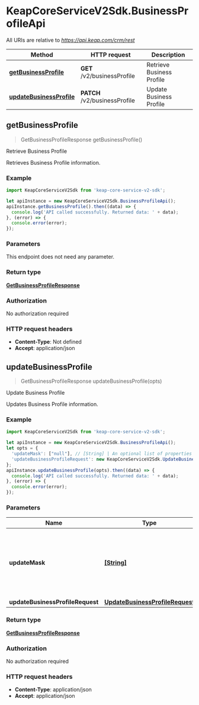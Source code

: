 # KeapCoreServiceV2Sdk.BusinessProfileApi

All URIs are relative to *https://api.keap.com/crm/rest*

Method | HTTP request | Description
------------- | ------------- | -------------
[**getBusinessProfile**](BusinessProfileApi.md#getBusinessProfile) | **GET** /v2/businessProfile | Retrieve Business Profile
[**updateBusinessProfile**](BusinessProfileApi.md#updateBusinessProfile) | **PATCH** /v2/businessProfile | Update Business Profile



## getBusinessProfile

> GetBusinessProfileResponse getBusinessProfile()

Retrieve Business Profile

Retrieves Business Profile information.

### Example

```javascript
import KeapCoreServiceV2Sdk from 'keap-core-service-v2-sdk';

let apiInstance = new KeapCoreServiceV2Sdk.BusinessProfileApi();
apiInstance.getBusinessProfile().then((data) => {
  console.log('API called successfully. Returned data: ' + data);
}, (error) => {
  console.error(error);
});

```

### Parameters

This endpoint does not need any parameter.

### Return type

[**GetBusinessProfileResponse**](GetBusinessProfileResponse.md)

### Authorization

No authorization required

### HTTP request headers

- **Content-Type**: Not defined
- **Accept**: application/json


## updateBusinessProfile

> GetBusinessProfileResponse updateBusinessProfile(opts)

Update Business Profile

Updates Business Profile information.

### Example

```javascript
import KeapCoreServiceV2Sdk from 'keap-core-service-v2-sdk';

let apiInstance = new KeapCoreServiceV2Sdk.BusinessProfileApi();
let opts = {
  'updateMask': ["null"], // [String] | An optional list of properties to be updated. If set, only the provided properties will be updated and others will be skipped.
  'updateBusinessProfileRequest': new KeapCoreServiceV2Sdk.UpdateBusinessProfileRequest() // UpdateBusinessProfileRequest | businessProfile
};
apiInstance.updateBusinessProfile(opts).then((data) => {
  console.log('API called successfully. Returned data: ' + data);
}, (error) => {
  console.error(error);
});

```

### Parameters


Name | Type | Description  | Notes
------------- | ------------- | ------------- | -------------
 **updateMask** | [**[String]**](String.md)| An optional list of properties to be updated. If set, only the provided properties will be updated and others will be skipped. | [optional] 
 **updateBusinessProfileRequest** | [**UpdateBusinessProfileRequest**](UpdateBusinessProfileRequest.md)| businessProfile | [optional] 

### Return type

[**GetBusinessProfileResponse**](GetBusinessProfileResponse.md)

### Authorization

No authorization required

### HTTP request headers

- **Content-Type**: application/json
- **Accept**: application/json

